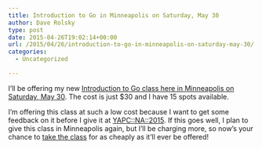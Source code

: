 ```yaml
---
title: Introduction to Go in Minneapolis on Saturday, May 30
author: Dave Rolsky
type: post
date: 2015-04-26T19:02:14+00:00
url: /2015/04/26/introduction-to-go-in-minneapolis-on-saturday-may-30/
categories:
  - Uncategorized

---
```

I&#8217;ll be offering my new [Introduction to Go class here in Minneapolis on Saturday, May 30][1]. The cost is just $30 and I have 15 spots available.

I&#8217;m offering this class at such a low cost because I want to get some feedback on it before I give it at [YAPC::NA::2015][2]. If this goes well, I plan to give this class in Minneapolis again, but I&#8217;ll be charging more, so now&#8217;s your chance to [take the class][1] for as cheaply as it&#8217;ll ever be offered!

 [1]: http://blog.urth.org/introduction-to-go-class-2015-05-30/
 [2]: http://www.yapcna.org/yn2015/masters.html